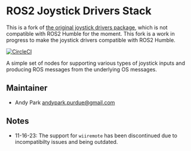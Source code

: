 # ROS2 Joystick Drivers Stack #

This is a fork of [the original joystick drivers package](https://github.com/ros-drivers/joystick_drivers), which is not compatible with ROS2 Humble for the moment. This fork is a work in progress to make the joystick drivers compatible with ROS2 Humble.

[![CircleCI](https://circleci.com/gh/ros-drivers/joystick_drivers.svg?style=svg)](https://circleci.com/gh/ros-drivers/joystick_drivers)

A simple set of nodes for supporting various types of joystick inputs and producing ROS messages from the underlying OS messages.

## Maintainer
- Andy Park <andypark.purdue@gmail.com>

## Notes
- 11-16-23: The support for `wiiremote` has been discontinued due to incompatibilty issues and being outdated.
